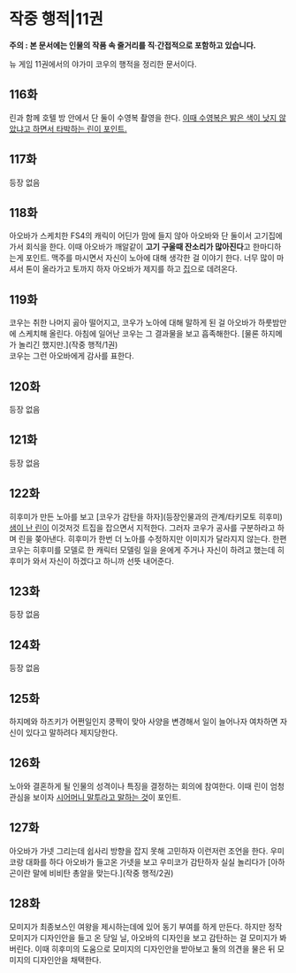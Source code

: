 # 작중 행적|11권

**주의 : 본 문서에는 인물의 작품 속 줄거리를 직·간접적으로 포함하고 있습니다.** <br>

뉴 게임 11권에서의 야가미 코우의 행적을 정리한 문서이다.

## 116화

린과 함께 호텔 방 안에서 단 둘이 수영복 촬영을 한다. [이때 수영복은 밝은 색이 낫지 않았냐고 하면서 타박하는 린이 포인트.](코우린)

## 117화

등장 없음

## 118화

아오바가 스케치한 FS4의 캐릭이 어딘가 맘에 들지 않아 아오바와 단 둘이서 고기집에 가서 회식을 한다.
이때 아오바가 깨알같이 **고기 구울때 잔소리가 많아진다**고 한마디하는게 포인트.
맥주를 마시면서 자신이 노아에 대해 생각한 걸 이야기 한다.
너무 많이 마셔서 톤이 올라가고 토까지 하자 아오바가 제지를 하고 [집](코우린)으로 데려온다.

## 119화

코우는 취한 나머지 곯아 떨어지고, 코우가 노아에 대해 말하게 된 걸 아오바가 하룻밤만에 스케치해 올린다.
아침에 일어난 코우는 그 결과물을 보고 흡족해한다.
[물론 하지메가 놀리긴 했지만.](작중 행적/1권)  
코우는 그런 아오바에게 감사를 표한다.

## 120화

등장 없음

## 121화

등장 없음

## 122화

히후미가 만든 노아를 보고 [코우가 감탄을 하자](등장인물과의 관계/타키모토 히후미) [샘이 난 린이](코우린) 이것저것 트집을 잡으면서 지적한다.
그러자 코우가 공사를 구분하라고 하며 린을 쫒아낸다.
히후미가 한번 더 노아를 수정하지만 이미지가 달라지지 않는다.
한편 코우는 히후미를 모델로 한 캐릭터 모델링 일을 윤에게 주거나 자신이 하려고 했는데 히후미가 와서 자신이 하겠다고 하니까 선뜻 내어준다.

## 123화

등장 없음

## 124화

등장 없음

## 125화

하지메와 하즈키가 어쩐일인지 쿵짝이 맞아 사양을 변경해서 일이 늘어나자 여차하면 자신이 있다고 말하려다 제지당한다.

## 126화

노아와 결혼하게 될 인물의 성격이나 특징을 결정하는 회의에 참여한다.
이때 린이 엄청 관심을 보이자 [시어머니 말투라고 말하는 것](코우린)이 포인트.

## 127화

아오바가 가넷 그리는데 쉽사리 방향을 잡지 못해 고민하자 이런저런 조언을 한다.
우미코랑 대화를 하다 아오바가 들고온 가넷을 보고 우미코가 감탄하자 실실 놀리다가 [아하곤이란 말에 비비탄 총알을 맞는다.](작중 행적/2권)

## 128화

모미지가 최종보스인 여왕을 제시하는데에 있어 동기 부여를 하게 만든다.
하지만 정작 모미지가 디자인안을 들고 온 당일 닐, 아오바의 디자인을 보고 감탄하는 걸 모미지가 봐버린다.
이때 히후미의 도움으로 모미지의 디자인안을 받아보고 둘의 의견을 물은 뒤 모미지의 디자인안을 채택한다.
